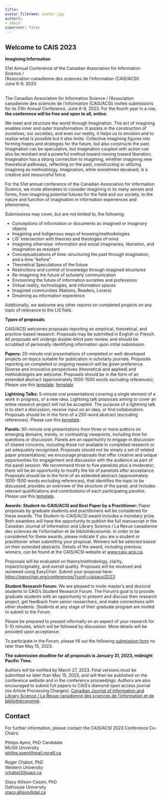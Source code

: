 ```yaml
---
title: 
avatar_filename: avatar.jpg
authors:
- admin
superuser: false
---
```

## Welcome to CAIS 2023  

**Imagining Information**

51st Annual Conference of the Canadian Association for Information Science /
</br>l’Association canadienne des sciences de l’information (CAIS/ACSI)
</br>June 6-9, 2023

</br>The Canadian Association for Information Science / l’Association canadienne des sciences de l’information (CAIS/ACSI) invites submissions for its 51th Annual Conference, June 6-9, 2023. For the fourth year in a row, <b>the conference will be free and open to all, online.</b> 

We meet and structure the world through Imagination. The act of imagining enables inner and outer transformation. It assists in the construction of ourselves, our societies, and even our reality, it helps us to envision and to realize what is possible but it also limits. Collective imagining figures into forming hopes and strategies for the future, but also constructs the past. Imagination can be speculative, but imagination coupled with action can also be resistant and a powerful method toward moving toward liberation. Imagination has a strong connection to imagining, whether imagining new theoretical pathways, reflecting on the past, constructing or utilizing imagining as methodology. Imagination, while sometimes devalued, is a creative and resourceful force.

For the 51st annual conference of the Canadian Association for Information Science, we invite attendees to consider imagining in its many senses and forms, from imagining potential futures for the field and our society, to the nature and function of imagination in information experiences and phenomena,

Submissions may cover, but are not limited to, the following:
* Conceptions of information or documents as imagined or imaginary objects
* Imagining and Indigenous ways of knowing/methodologies
* LIS’ intersection with theories and theologies of mind
* Imagining otherwise: information and social imaginaries, liberation, and Imagination as resistant
* Conceptualizations of time: structuring the past through imagination, and a time “before”
* Theoretical Speculations of the future
* Restrictions and control of knowledge through imagined structures
* Re-imagining the future of scholarly communication
* Envisioning the future of information societies and professions
* Virtual reality, technologies, and information spaces
* Imagined communities (Nations, Readers, Lovers)
* Dreaming as information experience

Additionally, we welcome any other reports on completed projects on any topic of relevance to the LIS field. 

**Types of proposals**

CAIS/ACSI welcomes proposals reporting on empirical, theoretical, and practice-based research. Proposals may be submitted in English or French. All proposals will undergo double-blind peer review, and should be scrubbed of personally identifying information upon initial submission.

<b>Papers:</b> 20-minute oral presentations of completed or well-developed projects on topics suitable for publication in scholarly journals. Proposals reporting on completed or ongoing research will be given preference. Diverse and innovative perspectives (theoretical and applied) and methodologies are welcome. Proposals should be in the form of an extended abstract (approximately 1000-1500 words excluding references). Please use this [template](https://cais-acsi.ca/wp-content/uploads/2021/10/CAIS-ACSI-2022-Abstract-Template.docx). <a href="CAIS-ACSI-2020-Abstract-Template.docx">template</a>

<b>Lightning Talks:</b> 5-minute oral presentations covering a single element of a work in progress, or a new idea. Lightning talk proposals aiming to cover an entire research project will not be accepted. The purpose of a lightning talk is to start a discussion, receive input on an idea, or find collaborators. Proposals should be in the form of a 250-word abstract (excluding references). Please use this [template](https://cais-acsi.ca/wp-content/uploads/2021/10/CAIS-ACSI-2022-Abstract-Template.docx).

<b>Panels:</b> 90-minute oral presentations from three or more authors on emerging domains, trends, or contrasting viewpoints, including time for questions or discussion. Panels are an opportunity to engage in discussion of shared concerns, including those not available in completed research or yet adequately recognized. Proposals should not be simply a set of related paper presentations; we encourage proposals that offer creative and unique opportunities for engagement and discussion with the audience as part of the panel session. We recommend three to five panelists plus a moderator; there will be an opportunity to modify the list of panelists after acceptance. Proposals should be in the form of an extended abstract (approximately 1000-1500 words excluding references), that identifies the topic to be discussed, provides an overview of the structure of the panel, and includes relevant qualifications and contributions of each participating panelist. Please use this [template](https://cais-acsi.ca/wp-content/uploads/2021/10/CAIS-ACSI-2022-Abstract-Template.docx).

<b>Awards: Student-to-CAIS/ACSI and Best Paper by a Practitioner:</b> Paper proposals by graduate students and practitioners will be considered for these awards. The Student-to-CAIS/ACSI award includes a monetary prize. Both awardees will have the opportunity to publish the full manuscript in the Canadian Journal of Information and Library Science / La Revue canadienne des sciences de l’information et de bibliothéconomie. In order to be considered for these awards, please indicate if you are a student or practitioner when submitting your proposal. Winners will be selected based on their extended abstracts. Details of the award, including previous winners, can be found at the CAIS/ACSI website at www.cais-acsi.ca.

Proposals will be evaluated on theory/methodology, clarity, impact/originality, and overall quality. Proposals will be received and reviewed using EasyChair. Submit your proposal here: https://easychair.org/conferences/?conf=caisacsi2023

<b>Student Research Forum:</b> We are pleased to invite master’s and doctoral students to CAIS’s Student Research Forum. The Forum’s goal is to provide graduate students with an opportunity to present and discuss their research project, get feedback from senior researchers, and make connections with other students. Students at any stage of their graduate program are invited to submit to the Forum.

Please be prepared to present informally on an aspect of your research for 5-10 minutes, which will be followed by discussion. More details will be provided upon acceptance.

To participate in the Forum, please fill out the following [submission form](https://forms.gle/Bw5kHgvQK4dTPTF46) no later than May 15, 2023.

<b>The submission deadline for all proposals is January 31, 2023, midnight Pacific Time.</b>

Authors will be notified by March 27, 2023. Final versions must be submitted no later than May 15, 2023, and will then be published on the conference website and in the conference proceedings. Authors are also encouraged to submit full papers to CAIS’s diamond open access journal (no Article Processing Charges): [Canadian Journal of Information and Library Science / La Revue canadienne des sciences de l’information et de bibliothéconomie](https://ojs.lib.uwo.ca/index.php/cjils).


## Contact 
For further information, please contact the CAIS/ACSI 2023 Conference Co-Chairs:

Philips Ayeni, PhD Candidate
</br>McGill University
</br>philips.ayeni@mail.mcgill.ca

Roger Chabot, PhD
</br>Western University
</br>rchabot2@uwo.ca

Stacy Allison-Cassin, PhD
</br>Dalhousie University
</br>stacy.allison@dal.ca 
